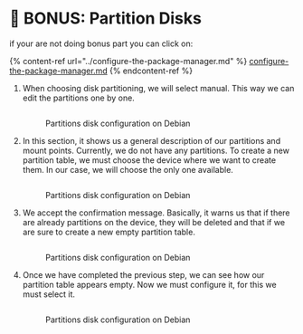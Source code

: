# 💾 BONUS: Partition Disks

if your are not doing bonus part you can click on:

{% content-ref url="../configure-the-package-manager.md" %}
[configure-the-package-manager.md](../configure-the-package-manager.md)
{% endcontent-ref %}

1.  When choosing disk partitioning, we will select manual. This way we can edit the partitions one by one.

    <figure><img src="../../.gitbook/assets/image (40).png" alt=""><figcaption><p>Partitions disk configuration on Debian</p></figcaption></figure>


2.  In this section, it shows us a general description of our partitions and mount points. Currently, we do not have any partitions. To create a new partition table, we must choose the device where we want to create them. In our case, we will choose the only one available.

    <figure><img src="../../.gitbook/assets/image (41).png" alt=""><figcaption><p>Partitions disk configuration on Debian</p></figcaption></figure>


3.  We accept the confirmation message. Basically, it warns us that if there are already partitions on the device, they will be deleted and that if we are sure to create a new empty partition table.

    <figure><img src="../../.gitbook/assets/image (42).png" alt=""><figcaption><p>Partitions disk configuration on Debian</p></figcaption></figure>


4.  Once we have completed the previous step, we can see how our partition table appears empty. Now we must configure it, for this we must select it.

    <figure><img src="../../.gitbook/assets/image (43).png" alt=""><figcaption><p>Partitions disk configuration on Debian</p></figcaption></figure>


